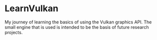 # LearnVulkan
 My journey of learning the basics of using the Vulkan graphics API. The small engine that is used is intended to be the basis of future research projects.
